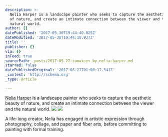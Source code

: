 ```yaml
---
description: >-
  Nelia Harper is a landscape painter who seeks to capture the aesthetic beauty
  of nature, and create an intimate connection between the viewer and the
  natural world.
author: []
datePublished: '2017-05-30T19:44:40.025Z'
dateModified: '2017-05-30T19:44:38.937Z'
title: ''
publisher: {}
via: {}
inFeed: true
sourcePath: _posts/2017-05-27-tomatoes-by-nelia-harper.md
starred: false
datePublishedOriginal: '2017-05-27T01:06:17.541Z'
_context: 'http://schema.org'
_type: Article

---
```

[Nelia Harper][0] is a landscape painter who seeks to capture the aesthetic beauty of nature, and create an intimate connection between the viewer and the natural world.
![](https://the-grid-user-content.s3-us-west-2.amazonaws.com/33df5fdd-7c33-4452-953b-9bf94adf89fe.gif)
![](https://the-grid-user-content.s3-us-west-2.amazonaws.com/256de285-bd02-4397-beeb-baf4acffeb2b.jpg)

A life-long creator, Nelia has engaged in artistic expression through photography, collage, and paper and fiber arts, before committing to painting with formal training.

[0]: http://neliaharper.com/ "Nelia's Web Site"